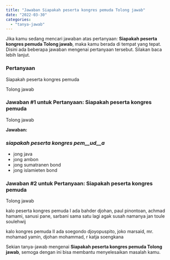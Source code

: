 ```yaml
---
title: "Jawaban Siapakah peserta kongres pemuda Tolong jawab​"
date: "2022-03-30"
categories: 
  - "tanya-jawab"
---
```


Jika kamu sedang mencari jawaban atas pertanyaan: **Siapakah peserta kongres pemuda Tolong jawab​**, maka kamu berada di tempat yang tepat. Disini ada beberapa jawaban mengenai pertanyaan tersebut. Silakan baca lebih lanjut.

### Pertanyaan

Siapakah peserta kongres pemuda  
  
  
Tolong jawab​

### Jawaban #1 untuk Pertanyaan: Siapakah peserta kongres pemuda  
  
  
Tolong jawab​

**Jawaban:**

### _siapakah_ _peserta_ _kongres_ _pem__ud__a_

- jong java
- jong ambon
- jong sumatranen bond
- jong islamieten bond

### Jawaban #2 untuk Pertanyaan: Siapakah peserta kongres pemuda  
  
  
Tolong jawab​

kalo peserta kongres pemuda I ada bahder djohan, paul pinontoan, achmad hamami, sanusi pane, sarbani sama satu lagi agak susah namanya jan toule soulehwij

kalo kongres pemuda II ada soegondo djoyopuspito, joko marsaid, mr. mohamad yamin, djohan mohammad, r katja soengkana

Sekian tanya-jawab mengenai **Siapakah peserta kongres pemuda Tolong jawab​**, semoga dengan ini bisa membantu menyelesaikan masalah kamu.
